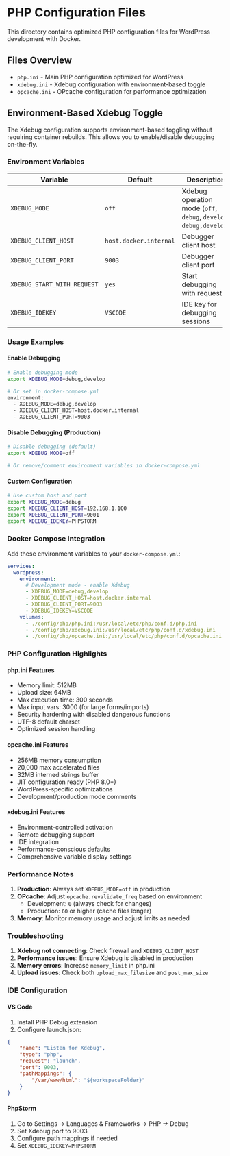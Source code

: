 # PHP Configuration Files

This directory contains optimized PHP configuration files for WordPress development with Docker.

## Files Overview

- `php.ini` - Main PHP configuration optimized for WordPress
- `xdebug.ini` - Xdebug configuration with environment-based toggle
- `opcache.ini` - OPcache configuration for performance optimization

## Environment-Based Xdebug Toggle

The Xdebug configuration supports environment-based toggling without requiring container rebuilds. This allows you to enable/disable debugging on-the-fly.

### Environment Variables

| Variable | Default | Description |
|----------|---------|-------------|
| `XDEBUG_MODE` | `off` | Xdebug operation mode (`off`, `debug`, `develop`, `debug,develop`) |
| `XDEBUG_CLIENT_HOST` | `host.docker.internal` | Debugger client host |
| `XDEBUG_CLIENT_PORT` | `9003` | Debugger client port |
| `XDEBUG_START_WITH_REQUEST` | `yes` | Start debugging with request |
| `XDEBUG_IDEKEY` | `VSCODE` | IDE key for debugging sessions |

### Usage Examples

#### Enable Debugging
```bash
# Enable debugging mode
export XDEBUG_MODE=debug,develop

# Or set in docker-compose.yml
environment:
  - XDEBUG_MODE=debug,develop
  - XDEBUG_CLIENT_HOST=host.docker.internal
  - XDEBUG_CLIENT_PORT=9003
```

#### Disable Debugging (Production)
```bash
# Disable debugging (default)
export XDEBUG_MODE=off

# Or remove/comment environment variables in docker-compose.yml
```

#### Custom Configuration
```bash
# Use custom host and port
export XDEBUG_MODE=debug
export XDEBUG_CLIENT_HOST=192.168.1.100
export XDEBUG_CLIENT_PORT=9001
export XDEBUG_IDEKEY=PHPSTORM
```

### Docker Compose Integration

Add these environment variables to your `docker-compose.yml`:

```yaml
services:
  wordpress:
    environment:
      # Development mode - enable Xdebug
      - XDEBUG_MODE=debug,develop
      - XDEBUG_CLIENT_HOST=host.docker.internal
      - XDEBUG_CLIENT_PORT=9003
      - XDEBUG_IDEKEY=VSCODE
    volumes:
      - ./config/php/php.ini:/usr/local/etc/php/conf.d/php.ini
      - ./config/php/xdebug.ini:/usr/local/etc/php/conf.d/xdebug.ini
      - ./config/php/opcache.ini:/usr/local/etc/php/conf.d/opcache.ini
```

### PHP Configuration Highlights

#### php.ini Features
- Memory limit: 512MB
- Upload size: 64MB
- Max execution time: 300 seconds
- Max input vars: 3000 (for large forms/imports)
- Security hardening with disabled dangerous functions
- UTF-8 default charset
- Optimized session handling

#### opcache.ini Features
- 256MB memory consumption
- 20,000 max accelerated files
- 32MB interned strings buffer
- JIT configuration ready (PHP 8.0+)
- WordPress-specific optimizations
- Development/production mode comments

#### xdebug.ini Features
- Environment-controlled activation
- Remote debugging support
- IDE integration
- Performance-conscious defaults
- Comprehensive variable display settings

### Performance Notes

1. **Production**: Always set `XDEBUG_MODE=off` in production
2. **OPcache**: Adjust `opcache.revalidate_freq` based on environment
   - Development: `0` (always check for changes)
   - Production: `60` or higher (cache files longer)
3. **Memory**: Monitor memory usage and adjust limits as needed

### Troubleshooting

1. **Xdebug not connecting**: Check firewall and `XDEBUG_CLIENT_HOST`
2. **Performance issues**: Ensure Xdebug is disabled in production
3. **Memory errors**: Increase `memory_limit` in php.ini
4. **Upload issues**: Check both `upload_max_filesize` and `post_max_size`

### IDE Configuration

#### VS Code
1. Install PHP Debug extension
2. Configure launch.json:
```json
{
    "name": "Listen for Xdebug",
    "type": "php",
    "request": "launch",
    "port": 9003,
    "pathMappings": {
        "/var/www/html": "${workspaceFolder}"
    }
}
```

#### PhpStorm
1. Go to Settings → Languages & Frameworks → PHP → Debug
2. Set Xdebug port to 9003
3. Configure path mappings if needed
4. Set `XDEBUG_IDEKEY=PHPSTORM`
